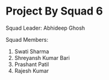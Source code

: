 # Project By Squad 6

Squad Leader: Abhideep Ghosh

Squad Members:

1. Swati Sharma
2. Shreyansh Kumar Bari
3. Prashant Patil
4. Rajesh Kumar
